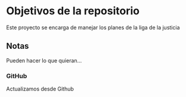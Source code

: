 # Objetivos de la repositorio

Este proyecto se encarga de manejar los planes de la liga de la justicia


## Notas
Pueden hacer lo que quieran...

### GitHub
Actualizamos desde Github
